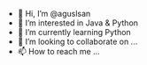 - 👋 Hi, I’m @aguslsan
- 👀 I’m interested in Java & Python
- 🌱 I’m currently learning Python
- 💞️ I’m looking to collaborate on ...
- 📫 How to reach me ...

<!---
aguslsan/aguslsan is a ✨ special ✨ repository because its `README.md` (this file) appears on your GitHub profile.
You can click the Preview link to take a look at your changes.
--->
